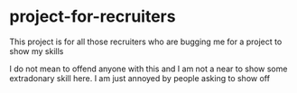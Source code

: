 # project-for-recruiters
This project is for all those recruiters who are bugging me for a project to show my skills

I do not mean to offend anyone with this and I am not a near to show some extradonary skill here. I am just annoyed by people asking to show off
